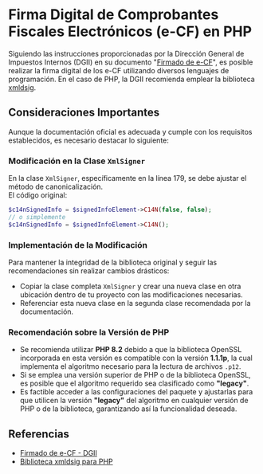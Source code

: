 # Firma Digital de Comprobantes Fiscales Electrónicos (e-CF) en PHP

Siguiendo las instrucciones proporcionadas por la Dirección General de Impuestos Internos (DGII) en su documento "[Firmado de e-CF](https://dgii.gov.do/cicloContribuyente/facturacion/comprobantesFiscalesElectronicosE-CF/Documentacin%20sobre%20eCF/Instructivos%20sobre%20Facturaci%C3%B3n%20Electr%C3%B3nica/Firmado%20de%20e-CF.pdf)", es posible realizar la firma digital de los e-CF utilizando diversos lenguajes de programación. En el caso de PHP, la DGII recomienda emplear la biblioteca [xmldsig](https://github.com/selective-php/xmldsig).

## Consideraciones Importantes

Aunque la documentación oficial es adecuada y cumple con los requisitos establecidos, es necesario destacar lo siguiente:

### Modificación en la Clase `XmlSigner`

En la clase `XmlSigner`, específicamente en la línea 179, se debe ajustar el método de canonicalización.  
El código original:

```php
$c14nSignedInfo = $signedInfoElement->C14N(false, false);
// o simplemente
$c14nSignedInfo = $signedInfoElement->C14N();
```

### Implementación de la Modificación

Para mantener la integridad de la biblioteca original y seguir las recomendaciones sin realizar cambios drásticos:

- Copiar la clase completa `XmlSigner` y crear una nueva clase en otra ubicación dentro de tu proyecto con las modificaciones necesarias.
- Referenciar esta nueva clase en la segunda clase recomendada por la documentación.

### Recomendación sobre la Versión de PHP

- Se recomienda utilizar **PHP 8.2** debido a que la biblioteca OpenSSL incorporada en esta versión es compatible con la versión **1.1.1p**, la cual implementa el algoritmo necesario para la lectura de archivos `.p12`.
- Si se emplea una versión superior de PHP o de la biblioteca OpenSSL, es posible que el algoritmo requerido sea clasificado como **"legacy"**.
- Es factible acceder a las configuraciones del paquete y ajustarlas para que utilicen la versión **"legacy"** del algoritmo en cualquier versión de PHP o de la biblioteca, garantizando así la funcionalidad deseada.

## Referencias

- [Firmado de e-CF - DGII](https://dgii.gov.do/cicloContribuyente/facturacion/comprobantesFiscalesElectronicosE-CF/Documentacin%20sobre%20eCF/Instructivos%20sobre%20Facturaci%C3%B3n%20Electr%C3%B3nica/Firmado%20de%20e-CF.pdf)
- [Biblioteca xmldsig para PHP](https://github.com/selective-php/xmldsig)
